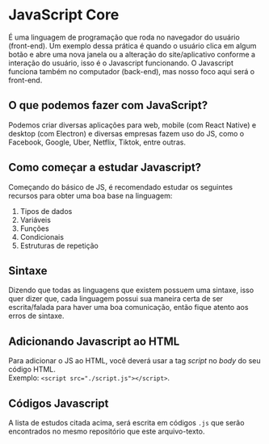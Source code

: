 # JavaScript Core

É uma linguagem de programação que roda no navegador do usuário (front-end). Um exemplo dessa prática é quando
o usuário clica em algum botão e abre uma nova janela ou a alteração do site/aplicativo conforme a interação
do usuário, isso é o Javascript funcionando. O Javascript funciona também no computador (back-end), mas nosso 
foco aqui será o front-end.

## O que podemos fazer com JavaScript?

Podemos criar diversas aplicações para web, mobile (com React Native) e desktop (com Electron) e diversas 
empresas fazem uso do JS, como o Facebook, Google, Uber, Netflix, Tiktok, entre outras.

## Como começar a estudar Javascript?

Começando do básico de JS, é recomendado estudar os seguintes recursos para obter uma boa base na linguagem:

<ol>
  <li>Tipos de dados</li>
  <li>Variáveis</li>
  <li>Funções</li>
  <li>Condicionais</li>
  <li>Estruturas de repetição</li>
</ol>

## Sintaxe

Dizendo que todas as linguagens que existem possuem uma sintaxe, isso quer dizer que, cada linguagem possui sua
maneira certa de ser escrita/falada para haver uma boa comunicação, então fique atento aos erros de sintaxe.

## Adicionando Javascript ao HTML

Para adicionar o JS ao HTML, você deverá usar a tag <i>script</i> no <i>body</i> do seu código HTML. <br>
Exemplo: ```<script src="./script.js"></script>```.

## Códigos Javascript

A lista de estudos citada acima, será escrita em códigos ```.js``` que serão encontrados no mesmo repositório que este
arquivo-texto.
